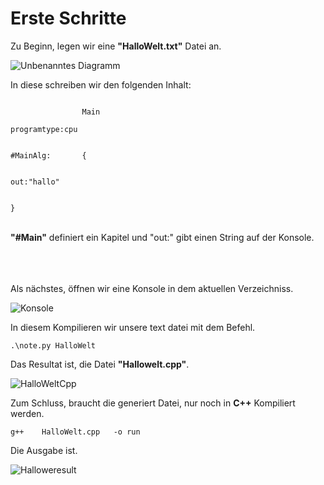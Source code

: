 
# Erste Schritte


Zu Beginn, legen wir eine <b>"HalloWelt.txt"</b> Datei an.

![Unbenanntes Diagramm](https://github.com/dieupatr/CNote/assets/93820975/37fa67a7-8c31-4e1d-beee-ec5c61994a59)



In diese schreiben wir den folgenden Inhalt:

```

				Main

programtype:cpu


#MainAlg:       {


out:"hallo"


}

```

<br><b>"#Main"</b> definiert ein Kapitel und "out:" gibt einen String auf der Konsole.<br><br><br><br>  


Als nächstes, öffnen wir eine Konsole in dem aktuellen Verzeichniss. 

![Konsole](https://github.com/dieupatr/CNote/assets/93820975/91f70a7b-0ba7-49b4-9d10-b141b1fbe63b)




In diesem Kompilieren wir unsere text datei mit dem Befehl.

```
.\note.py HalloWelt

```


Das Resultat ist, die Datei <b>"Hallowelt.cpp"</b>.

![HalloWeltCpp](https://github.com/dieupatr/CNote/assets/93820975/7c83c8bf-f14f-48c7-b270-1099c4824c7e)



Zum Schluss, braucht die generiert Datei, nur noch in <b>C++</b> Kompiliert werden.

```
g++    HalloWelt.cpp   -o run

```


Die Ausgabe ist.

![Halloweresult](https://github.com/dieupatr/CNote/assets/93820975/a88a26b6-7829-43f4-9382-9e527657444b)








